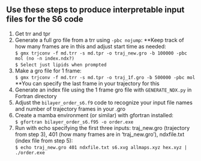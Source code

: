 ## Use these steps to produce interpretable input files for the S6 code

1. Get trr and tpr
2. Generate a full gro file from a trr using `-pbc nojump`: **Keep track of how many frames are in this and adjust start time as needed:<br/>
```$ gmx trjconv -f md.trr -s md.tpr -o traj_new.gro -b 100000 -pbc mol (no -n index.ndx?)```<br/>
```$ Select just lipids when prompted```
3. Make a gro file for 1 frame:<br/>
```$ gmx trjconv -f md.trr -s md.tpr -o traj_1f.gro -b 500000 -pbc mol``` **You can specify the last frame in your trajectory for this
4. Generate an index file using the 1 frame gro file with `GENERATE_NDX.py` in Fortran directory
5. Adjust the `bilayer_order_s6.f9` code to recognize your input file names and number of trajectory frames in your .gro
6. Create a mamba environment (or similar) with gfortran installed:<br/>
```$ gfortran bilayer_order_s6.f95 -o order.exe```
7. Run with echo specifying the first three inputs: traj_new.gro (trajectory from step 3), 401 (how many frames are in ‘traj_new.gro’), ndxfile.txt (index file from step 5):<br/>
```$ echo traj_new.gro 401 ndxfile.txt s6.xvg allmaps.xyz hex.xyz | ./order.exe```
